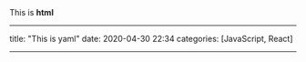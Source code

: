 <div>
<span>This is <b>html</b></span>
</div>

<!--comment-->

---

title: "This is yaml"
date: 2020-04-30 22:34
categories: [JavaScript, React]

---
